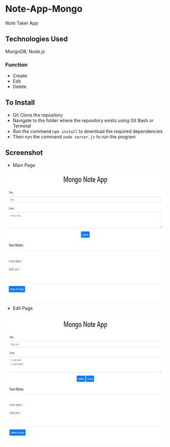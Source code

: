 # Note-App-Mongo

Note Taker App

## Technologies Used
MongoDB, Node.js

### Function

* Create
* Edit
* Delete

## To Install

* Git Clone the repository
* Navigate to the folder where the repository exists using Git Bash or Terminal
* Run the command `npm install` to download the required dependencies
* Then run the command `node server.js` to run the program

## Screenshot
* Main Page
<p align="center">
  <img width="600" height="400" src="./images/mongoNoteAppMainPage.PNG">
</p>

* Edit Page
<p align="center">
  <img width="600" height="400" src="./images/mongoNoteAppEditPage.PNG">
</p>

